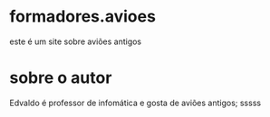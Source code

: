 # formadores.avioes
este é um site sobre aviões antigos

# sobre o autor
Edvaldo é professor de infomática e gosta de aviões antigos;
sssss
